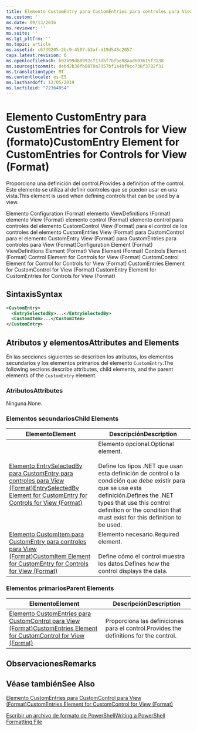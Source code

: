 ```yaml
---
title: Elemento CustomEntry para CustomEntries para controles para View (Format) | Microsoft Docs
ms.custom: ''
ms.date: 09/13/2016
ms.reviewer: ''
ms.suite: ''
ms.tgt_pltfrm: ''
ms.topic: article
ms.assetid: c6739205-2bc9-4507-b2af-d19d548c2057
caps.latest.revision: 6
ms.openlocfilehash: b92b99d88992cf13dbf7bfbe88aad603615f3138
ms.sourcegitcommit: debd2b38fb8070a7357bf1a4bf9cc736f3702f31
ms.translationtype: MT
ms.contentlocale: es-ES
ms.lasthandoff: 12/05/2019
ms.locfileid: "72364054"
---
```

# <a name="customentry-element-for-customentries-for-controls-for-view-format"></a><span data-ttu-id="aac37-102">Elemento CustomEntry para CustomEntries for Controls for View (formato)</span><span class="sxs-lookup"><span data-stu-id="aac37-102">CustomEntry Element for CustomEntries for Controls for View (Format)</span></span>

<span data-ttu-id="aac37-103">Proporciona una definición del control.</span><span class="sxs-lookup"><span data-stu-id="aac37-103">Provides a definition of the control.</span></span> <span data-ttu-id="aac37-104">Este elemento se utiliza al definir controles que se pueden usar en una vista.</span><span class="sxs-lookup"><span data-stu-id="aac37-104">This element is used when defining controls that can be used by a view.</span></span>

<span data-ttu-id="aac37-105">Elemento Configuration (Format) elemento ViewDefinitions (Format) elemento View (Format) elemento control (Format) elemento control para controles del elemento CustomControl View (Format) para el control de los controles del elemento CustomEntries View (Format) para CustomControl para el elemento CustomEntry View (Format) para CustomEntries para controles para View (Format)</span><span class="sxs-lookup"><span data-stu-id="aac37-105">Configuration Element (Format) ViewDefinitions Element (Format) View Element (Format) Controls Element (Format) Control Element for Controls for View (Format) CustomControl Element for Control for Controls for View (Format) CustomEntries Element for CustomControl for View (Format) CustomEntry Element for CustomEntries for Controls for View (Format)</span></span>

## <a name="syntax"></a><span data-ttu-id="aac37-106">Sintaxis</span><span class="sxs-lookup"><span data-stu-id="aac37-106">Syntax</span></span>

```xml
<CustomEntry>
  <EntrySelectedBy>...</EntrySelectedBy>
  <CustomItem>...</CustomItem>
</CustomEntry>
```

## <a name="attributes-and-elements"></a><span data-ttu-id="aac37-107">Atributos y elementos</span><span class="sxs-lookup"><span data-stu-id="aac37-107">Attributes and Elements</span></span>

<span data-ttu-id="aac37-108">En las secciones siguientes se describen los atributos, los elementos secundarios y los elementos primarios del elemento `CustomEntry`.</span><span class="sxs-lookup"><span data-stu-id="aac37-108">The following sections describe attributes, child elements, and the parent elements of the `CustomEntry` element.</span></span>

### <a name="attributes"></a><span data-ttu-id="aac37-109">Atributos</span><span class="sxs-lookup"><span data-stu-id="aac37-109">Attributes</span></span>

<span data-ttu-id="aac37-110">Ninguna.</span><span class="sxs-lookup"><span data-stu-id="aac37-110">None.</span></span>

### <a name="child-elements"></a><span data-ttu-id="aac37-111">Elementos secundarios</span><span class="sxs-lookup"><span data-stu-id="aac37-111">Child Elements</span></span>

|<span data-ttu-id="aac37-112">Elemento</span><span class="sxs-lookup"><span data-stu-id="aac37-112">Element</span></span>|<span data-ttu-id="aac37-113">Descripción</span><span class="sxs-lookup"><span data-stu-id="aac37-113">Description</span></span>|
|-------------|-----------------|
|[<span data-ttu-id="aac37-114">Elemento EntrySelectedBy para CustomEntry para controles para View (Format)</span><span class="sxs-lookup"><span data-stu-id="aac37-114">EntrySelectedBy Element for CustomEntry for Controls for View (Format)</span></span>](./entryselectedby-element-for-customentry-for-controls-for-view-format.md)|<span data-ttu-id="aac37-115">Elemento opcional.</span><span class="sxs-lookup"><span data-stu-id="aac37-115">Optional element.</span></span><br /><br /> <span data-ttu-id="aac37-116">Define los tipos .NET que usan esta definición de control o la condición que debe existir para que se use esta definición.</span><span class="sxs-lookup"><span data-stu-id="aac37-116">Defines the .NET types that use this control definition or the condition that must exist for this definition to be used.</span></span>|
|[<span data-ttu-id="aac37-117">Elemento CustomItem para CustomEntry para controles para View (Format)</span><span class="sxs-lookup"><span data-stu-id="aac37-117">CustomItem Element for CustomEntry for Controls for View (Format)</span></span>](./customitem-element-for-customentry-for-controls-for-view-format.md)|<span data-ttu-id="aac37-118">Elemento necesario.</span><span class="sxs-lookup"><span data-stu-id="aac37-118">Required element.</span></span><br /><br /> <span data-ttu-id="aac37-119">Define cómo el control muestra los datos.</span><span class="sxs-lookup"><span data-stu-id="aac37-119">Defines how the control displays the data.</span></span>|

### <a name="parent-elements"></a><span data-ttu-id="aac37-120">Elementos primarios</span><span class="sxs-lookup"><span data-stu-id="aac37-120">Parent Elements</span></span>

|<span data-ttu-id="aac37-121">Elemento</span><span class="sxs-lookup"><span data-stu-id="aac37-121">Element</span></span>|<span data-ttu-id="aac37-122">Descripción</span><span class="sxs-lookup"><span data-stu-id="aac37-122">Description</span></span>|
|-------------|-----------------|
|[<span data-ttu-id="aac37-123">Elemento CustomEntries para CustomControl para View (Format)</span><span class="sxs-lookup"><span data-stu-id="aac37-123">CustomEntries Element for CustomControl for View (Format)</span></span>](./customentries-element-for-customcontrol-for-view-format.md)|<span data-ttu-id="aac37-124">Proporciona las definiciones para el control.</span><span class="sxs-lookup"><span data-stu-id="aac37-124">Provides the definitions for the control.</span></span>|

## <a name="remarks"></a><span data-ttu-id="aac37-125">Observaciones</span><span class="sxs-lookup"><span data-stu-id="aac37-125">Remarks</span></span>

## <a name="see-also"></a><span data-ttu-id="aac37-126">Véase también</span><span class="sxs-lookup"><span data-stu-id="aac37-126">See Also</span></span>

[<span data-ttu-id="aac37-127">Elemento CustomEntries para CustomControl para View (Format)</span><span class="sxs-lookup"><span data-stu-id="aac37-127">CustomEntries Element for CustomControl for View (Format)</span></span>](./customentries-element-for-customcontrol-for-view-format.md)

[<span data-ttu-id="aac37-128">Escribir un archivo de formato de PowerShell</span><span class="sxs-lookup"><span data-stu-id="aac37-128">Writing a PowerShell Formatting File</span></span>](./writing-a-powershell-formatting-file.md)

